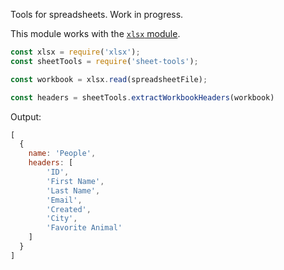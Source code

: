 Tools for spreadsheets. Work in progress.

This module works with the [`xlsx` module](https://www.npmjs.com/package/xlsx).


```js
const xlsx = require('xlsx');
const sheetTools = require('sheet-tools');

const workbook = xlsx.read(spreadsheetFile);

const headers = sheetTools.extractWorkbookHeaders(workbook)
```

Output:

```js
[
  {
    name: 'People',
    headers: [
        'ID',
        'First Name',
        'Last Name',
        'Email',
        'Created',
        'City',
        'Favorite Animal'
    ]
  }
]
```

